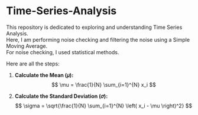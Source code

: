 # Time-Series-Analysis

This repository is dedicated to exploring and understanding Time Series Analysis.  
Here, I am performing noise checking and filtering the noise using a Simple Moving Average.  
For noise checking, I used statistical methods.  

Here are all the steps:

1. **Calculate the Mean (𝜇):**  
   $$
   \mu = \frac{1}{N} \sum_{i=1}^{N} x_i
   $$

2. **Calculate the Standard Deviation (𝜎):**  
   $$
   \sigma = \sqrt{\frac{1}{N} \sum_{i=1}^{N} \left( x_i - \mu \right)^2}
   $$
